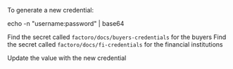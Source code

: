 To generate a new credential:

echo -n "username:password" | base64

Find the secret called `factoro/docs/buyers-credentials` for the buyers
Find the secret called `factoro/docs/fi-credentials` for the financial institutions

Update the value with the new credential
